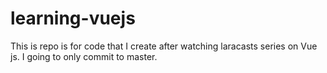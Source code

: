 # learning-vuejs

This is repo is for code that I create after watching laracasts series on Vue js. I going to only commit to master.